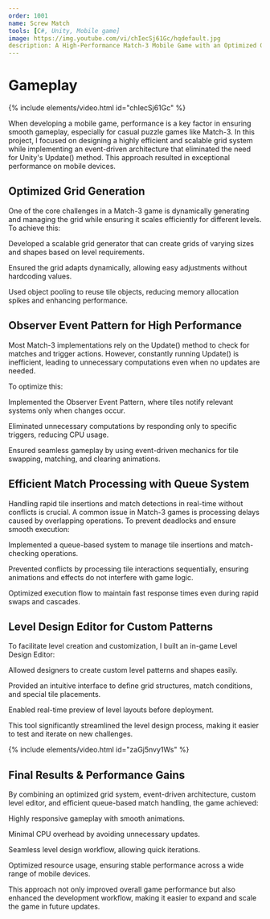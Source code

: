 ```yaml
---
order: 1001
name: Screw Match
tools: [C#, Unity, Mobile game]
image: https://img.youtube.com/vi/chIecSj61Gc/hqdefault.jpg
description: A High-Performance Match-3 Mobile Game with an Optimized Grid System
---
```


# Gameplay
{% include elements/video.html id="chIecSj61Gc" %}

When developing a mobile game, performance is a key factor in ensuring smooth gameplay, especially for casual puzzle games like Match-3. In this project, I focused on designing a highly efficient and scalable grid system while implementing an event-driven architecture that eliminated the need for Unity's Update() method. This approach resulted in exceptional performance on mobile devices.

## Optimized Grid Generation

One of the core challenges in a Match-3 game is dynamically generating and managing the grid while ensuring it scales efficiently for different levels. To achieve this:

Developed a scalable grid generator that can create grids of varying sizes and shapes based on level requirements.

Ensured the grid adapts dynamically, allowing easy adjustments without hardcoding values.

Used object pooling to reuse tile objects, reducing memory allocation spikes and enhancing performance.

## Observer Event Pattern for High Performance

Most Match-3 implementations rely on the Update() method to check for matches and trigger actions. However, constantly running Update() is inefficient, leading to unnecessary computations even when no updates are needed.

To optimize this:

Implemented the Observer Event Pattern, where tiles notify relevant systems only when changes occur.

Eliminated unnecessary computations by responding only to specific triggers, reducing CPU usage.

Ensured seamless gameplay by using event-driven mechanics for tile swapping, matching, and clearing animations.

## Efficient Match Processing with Queue System

Handling rapid tile insertions and match detections in real-time without conflicts is crucial. A common issue in Match-3 games is processing delays caused by overlapping operations. To prevent deadlocks and ensure smooth execution:

Implemented a queue-based system to manage tile insertions and match-checking operations.

Prevented conflicts by processing tile interactions sequentially, ensuring animations and effects do not interfere with game logic.

Optimized execution flow to maintain fast response times even during rapid swaps and cascades.

## Level Design Editor for Custom Patterns

To facilitate level creation and customization, I built an in-game Level Design Editor:

Allowed designers to create custom level patterns and shapes easily.

Provided an intuitive interface to define grid structures, match conditions, and special tile placements.

Enabled real-time preview of level layouts before deployment.

This tool significantly streamlined the level design process, making it easier to test and iterate on new challenges.

{% include elements/video.html id="zaGj5nvy1Ws" %}

## Final Results & Performance Gains

By combining an optimized grid system, event-driven architecture, custom level editor, and efficient queue-based match handling, the game achieved:

Highly responsive gameplay with smooth animations.

Minimal CPU overhead by avoiding unnecessary updates.

Seamless level design workflow, allowing quick iterations.

Optimized resource usage, ensuring stable performance across a wide range of mobile devices.

This approach not only improved overall game performance but also enhanced the development workflow, making it easier to expand and scale the game in future updates.